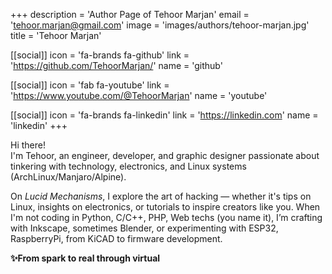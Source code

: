 +++
description = 'Author Page of Tehoor Marjan'
email = 'tehoor.marjan@gmail.com'
image = 'images/authors/tehoor-marjan.jpg'
title = 'Tehoor Marjan'

[[social]]
  icon = 'fa-brands fa-github'
  link = 'https://github.com/TehoorMarjan/'
  name = 'github'

[[social]]
  icon = 'fab fa-youtube'
  link = 'https://www.youtube.com/@TehoorMarjan'
  name = 'youtube'

[[social]]
  icon = 'fa-brands fa-linkedin'
  link = 'https://linkedin.com'
  name = 'linkedin'
+++

Hi there!  
I'm Tehoor, an engineer, developer, and graphic designer passionate about
tinkering with technology, electronics, and Linux systems
(ArchLinux/Manjaro/Alpine).

On _Lucid Mechanisms_, I explore the art of hacking — whether it's tips on
Linux, insights on electronics, or tutorials to inspire creators like you. When
I'm not coding in Python, C/C++, PHP, Web techs (you name it), I’m crafting with
Inkscape, sometimes Blender, or experimenting with ESP32, RaspberryPi, from
KiCAD to firmware development.

**✨From spark to real through virtual**
